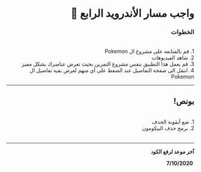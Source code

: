 <div dir = "rtl">

# واجب مسار الأندرويد الرابع 💚
### الخطوات 

<br>
1. قم بالمتابعه على مشروع ال Pokemon 
<br>
2. شاهد الفيديوهات
<br>
3. قم بعمل هذا التطبيق بنفس مشروع التمرين بحيث تعرض عناصرك بشكل مميز
<br>
4. انتقل الى صفحة التفاصيل عند الضغط على أي منهم لعرض بقية تفاصيل ال Pokemon
<br>
<hr>

## بونص!
<br>
1. ضع أيقونة الحذف
<br>
2. برمج حذف البيكومون
<br>
<br>
<hr>
<b>آخر موعد لرفع الكود

&#x202b; 7/10/2020

</div>
